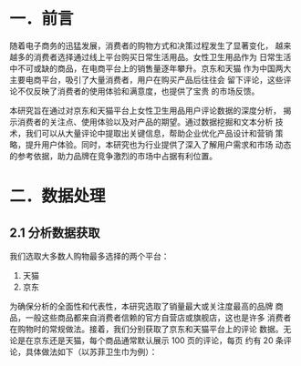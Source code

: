 # 一．前言

随着电子商务的迅猛发展，消费者的购物方式和决策过程发生了显著变化，
越来越多的消费者选择通过线上平台购买日常生活用品。女性卫生用品作为
日常生活中不可或缺的商品，在电商平台上的销售量逐年攀升。京东和天猫
作为中国两大主要电商平台，吸引了大量消费者，用户在购买产品后往往会
留下评论，这些评论不仅反映了消费者的使用体验和满意度，也提供了宝贵
的市场反馈。

本研究旨在通过对京东和天猫平台上女性卫生用品用户评论数据的深度分析，
揭示消费者的关注点、使用体验以及对产品的期望。通过数据挖掘和文本分析
技术，我们可以从大量评论中提取出关键信息，帮助企业优化产品设计和营销
策略，提升用户体验。同时，本研究也为行业提供了深入了解用户需求和市场
动态的参考依据，助力品牌在竞争激烈的市场中占据有利位置。

# 二．数据处理

## 2.1 分析数据获取

我们选取大多数人购物最多选择的两个平台：
1. 天猫 
2. 京东

为确保分析的全面性和代表性，本研究选取了销量最大或关注度最高的品牌
商品，一般这些商品都来自消费者信赖的官方自营店或旗舰店，这也是许多
消费者在购物时的常规做法。接着，我们分别获取了京东和天猫平台上的评论
数据。无论是在京东还是天猫，每个商品通常默认展示 100 页的评论，每页
约有 20 条评论，具体做法如下（以苏菲卫生巾为例）：
